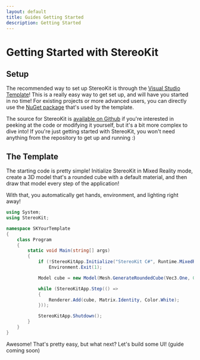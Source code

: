 ```yaml
---
layout: default
title: Guides Getting Started
description: Getting Started
---
```


# Getting Started with StereoKit

## Setup

The recommended way to set up StereoKit is through the [Visual Studio Template](https://github.com/maluoi/StereoKit/raw/master/Documentation/SKTemplates.vsix)!
This is a really easy way to get set up, and will have you started in no time! For existing projects or
more advanced users, you can directly use the [NuGet package](https://www.nuget.org/packages/StereoKit) that's used
by the template.

The source for StereoKit is [available on Github](https://github.com/maluoi/StereoKit) if you're interested in peeking
at the code or modifying it yourself, but it's a bit more complex to dive into! If you're just getting started
with StereoKit, you won't need anything from the repository to get up and running :)

## The Template

The starting code is pretty simple! Initialize StereoKit in Mixed Reality mode, create a 3D model that's a rounded
cube with a default material, and then draw that model every step of the application!

With that, you automatically get hands, environment, and lighting right away!

```csharp
using System;
using StereoKit;

namespace SKYourTemplate
{
    class Program
    {
        static void Main(string[] args)
        {
            if (!StereoKitApp.Initialize("StereoKit C#", Runtime.MixedReality, true))
                Environment.Exit(1);

            Model cube = new Model(Mesh.GenerateRoundedCube(Vec3.One, 0.1f), Material.Find("default/material"));

            while (StereoKitApp.Step(() =>
            {
                Renderer.Add(cube, Matrix.Identity, Color.White);
            }));

            StereoKitApp.Shutdown();
        }
    }
}
```

Awesome! That's pretty easy, but what next? Let's build some UI! (guide coming soon)

